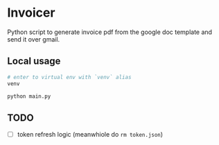 # Invoicer

Python script to generate invoice pdf from the google doc template and send it over gmail. 


## Local usage 

```bash
# enter to virtual env with `venv` alias
venv

python main.py
```

## TODO
- [ ] token refresh logic (meanwhiole do `rm token.json`)
